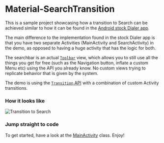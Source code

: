 # Material-SearchTransition

This is a sample project showcasing how a transition to Search can be achieved similar to how it can be found in the [Android stock Dialer app](https://play.google.com/store/apps/details?id=com.google.android.dialer).

The main difference to the implementation found in the stock Dialer app is that you have two separate Activities (MainActivity and SearchActivity) in the demo, as opposed to having a huge activity that has the logic for both.

The searchbar is an actual [`Toolbar`](https://developer.android.com/reference/android/widget/Toolbar.html) view, which allows you to still use all the things you get for free (such as the Navigation button, inflate a custom Menu etc) using the API you already know. No custom views trying to replicate behavior that is given by the system.

The demo is using the [`Transition` API](https://developer.android.com/reference/android/transition/package-summary.html)  with a combination of custom Activity transitions.


### How it looks like

![Transition to Search](https://github.com/alexstyl/Material-SearchTransition/blob/art/transition-to-search.gif?raw=true)

### Jump straight to code

To get started, have a look at the  [MainActivity](https://github.com/alexstyl/Material-SearchTransition/blob/master/app/src/main/java/com/alexstyl/searchtransition/mainscreen/MainActivity.java) class. Enjoy! 
